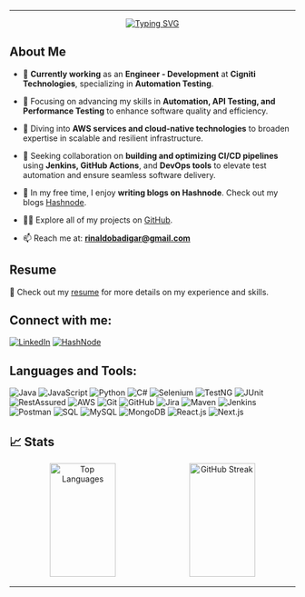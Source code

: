 
---

<div align="center">
  <a href="https://git.io/typing-svg">
    <img src="https://readme-typing-svg.herokuapp.com?font=Fira+Code&size=50&pause=1000&vCenter=true&width=950&height=100&lines=Hi%F0%9F%91%8B%2C+I'm+Rinaldo+Badigar+;An+Aspiring+SDET+in+the+Making!" alt="Typing SVG" />
  </a>
</div>

## About Me

- 💼 **Currently working** as an **Engineer - Development** at **Cigniti Technologies**, specializing in **Automation Testing**.
  
- 🔭 Focusing on advancing my skills in **Automation, API Testing, and Performance Testing** to enhance software quality and efficiency.
  
- 🌱 Diving into **AWS services and cloud-native technologies** to broaden expertise in scalable and resilient infrastructure.
  
- 🤝 Seeking collaboration on **building and optimizing CI/CD pipelines** using **Jenkins, GitHub Actions**, and **DevOps tools** to elevate test automation and ensure seamless software delivery.
  
- 🌟 In my free time, I enjoy **writing blogs on Hashnode**. Check out my blogs [Hashnode](https://hashnode.com/@Rinaldo).

- 👨‍💻 Explore all of my projects on [GitHub](https://github.com/rinaldo23).

- 📫 Reach me at: **[rinaldobadigar@gmail.com](mailto:rinaldobadigar@gmail.com)**

## Resume

📄 Check out my [resume](https://drive.google.com/file/d/1CNuJ0D0OxnBpT_ZtS_iEaNYn-C2EBVEm/view?usp=sharing) for more details on my experience and skills.

## Connect with me:

[![LinkedIn](https://img.shields.io/badge/-LinkedIn-blue?style=for-the-badge&logo=Linkedin&logoColor=white&link=https://www.linkedin.com/in/rinaldo-badigar)](https://www.linkedin.com/in/rinaldo-badigar)
[![HashNode](https://img.shields.io/badge/-HashNode-lightblue?style=for-the-badge&logo=hashnode&logoColor=white&link=https://hashnode.com/@Rinaldo)](https://hashnode.com/@Rinaldo)

## Languages and Tools:

![Java](https://img.shields.io/badge/-Java-007396?logo=java&logoColor=white&style=for-the-badge)
![JavaScript](https://img.shields.io/badge/-JavaScript-F7DF1E?logo=javascript&logoColor=black&style=for-the-badge)
![Python](https://img.shields.io/badge/-Python-3776AB?logo=python&logoColor=white&style=for-the-badge)
![C#](https://img.shields.io/badge/-C%23-239120?logo=c-sharp&logoColor=white&style=for-the-badge)
![Selenium](https://img.shields.io/badge/-Selenium-43B02A?logo=selenium&logoColor=white&style=for-the-badge)
![TestNG](https://img.shields.io/badge/-TestNG-FFCA28?logo=testing&logoColor=black&style=for-the-badge)
![JUnit](https://img.shields.io/badge/-JUnit-25A162?logo=junit5&logoColor=white&style=for-the-badge)
![RestAssured](https://img.shields.io/badge/-RestAssured-5A9BD5?logo=api&logoColor=white&style=for-the-badge)
![AWS](https://img.shields.io/badge/-AWS-232F3E?logo=amazon-aws&logoColor=white&style=for-the-badge)
![Git](https://img.shields.io/badge/-Git-F05032?logo=git&logoColor=white&style=for-the-badge)
![GitHub](https://img.shields.io/badge/-GitHub-181717?logo=github&logoColor=white&style=for-the-badge)
![Jira](https://img.shields.io/badge/-Jira-0052CC?logo=jira&logoColor=white&style=for-the-badge)
![Maven](https://img.shields.io/badge/-Maven-C71A36?logo=apache-maven&logoColor=white&style=for-the-badge)
![Jenkins](https://img.shields.io/badge/-Jenkins-D24939?logo=jenkins&logoColor=white&style=for-the-badge)
![Postman](https://img.shields.io/badge/-Postman-FF6C37?logo=postman&logoColor=white&style=for-the-badge)
![SQL](https://img.shields.io/badge/-SQL-4479A1?logo=sql&logoColor=white&style=for-the-badge)
![MySQL](https://img.shields.io/badge/-MySQL-4479A1?logo=mysql&logoColor=white&style=for-the-badge)
![MongoDB](https://img.shields.io/badge/-MongoDB-47A248?logo=mongodb&logoColor=white&style=for-the-badge)
![React.js](https://img.shields.io/badge/-React-61DAFB?logo=react&logoColor=white&style=for-the-badge)
![Next.js](https://img.shields.io/badge/-Next.js-000000?logo=nextdotjs&logoColor=white&style=for-the-badge)


<!-- ## Most Used Languages:

![Top Languages](https://github-readme-stats.vercel.app/api/top-langs/?username=rinaldo23&layout=compact&theme=radical&hide_border=true)

## 📈 Streak Stats

![GitHub Streak](https://github-readme-streak-stats.herokuapp.com/?user=rinaldo23&theme=radical&hide_border=true&date_format=j%2Fn%5B%2FY%5D) -->

## 📈 Stats

<div align="center">
  <img src="https://github-readme-stats.vercel.app/api/top-langs/?username=rinaldo23&layout=compact&theme=radical&hide_border=true" alt="Top Languages" style="height: 200px;" width="48%" />
  <img src="https://github-readme-streak-stats.herokuapp.com/?user=rinaldo23&theme=radical&hide_border=true&date_format=j%2Fn%5B%2FY%5D" alt="GitHub Streak" style="height: 200px;" width="48%" />
</div>

---
